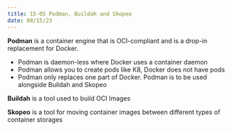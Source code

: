 ```yaml
---
title: 15-05 Podman, Buildah and Skopeo
date: 08/15/23
---
```


**Podman** is a container engine that is OCI-compliant and is a drop-in replacement for Docker.

* Podman is daemon-less where Docker uses a container daemon
* Podman allows you to create pods like K8, Docker does not have pods
* Podman only replaces one part of Docker. Podman is to be used alongside Buildah and Skopeo

**Buildah** is a tool used to build OCI Images

**Skopeo** is a tool for moving container images between different types of container storages
